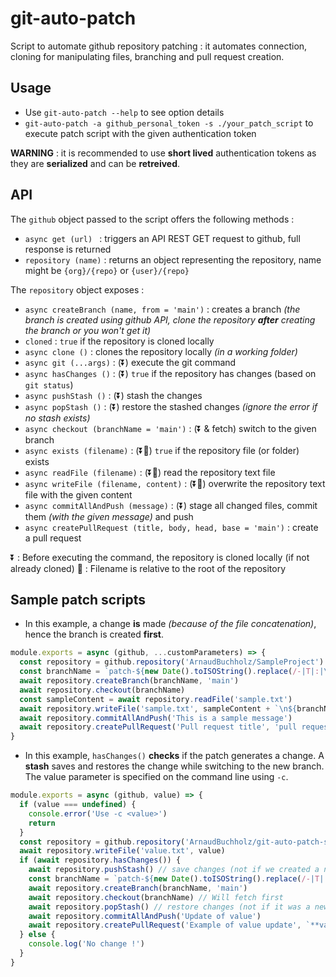 # git-auto-patch

Script to automate github repository patching : it automates connection, cloning for manipulating files, branching and pull request creation.

## Usage

* Use `git-auto-patch --help` to see option details
* `git-auto-patch -a github_personal_token -s ./your_patch_script` to execute patch script with the given authentication token

**WARNING** : it is recommended to use **short lived** authentication tokens as they are **serialized** and can be **retreived**.

## API

The `github` object passed to the script offers the following methods :
* `async get (url) ` : triggers an API REST GET request to github, full response is returned
* `repository (name)` : returns an object representing the repository, name might be `{org}/{repo}` or `{user}/{repo}`

The `repository` object exposes :
* `async createBranch (name, from = 'main')` : creates a branch *(the branch is created using github API, clone the repository **after** creating the branch or you won't get it)*
* `cloned` : `true` if the repository is cloned locally
* `async clone ()` : clones the repository locally *(in a working folder)*
* `async git (...args)` : (⏬) execute the git command
* `async hasChanges ()` : (⏬) `true` if the repository has changes (based on `git status`)
* `async pushStash ()` : (⏬) stash the changes
* `async popStash ()` : (⏬) restore the stashed changes *(ignore the error if no stash exists)*
* `async checkout (branchName = 'main')` : (⏬ & fetch) switch to the given branch
* `async exists (filename)` : (⏬📂) `true` if the repository file (or folder) exists
* `async readFile (filename)` : (⏬📂) read the repository text file
* `async writeFile (filename, content)` : (⏬📂) overwrite the repository text file with the given content
* `async commitAllAndPush (message)` : (⏬) stage all changed files, commit them *(with the given message)* and push
* `async createPullRequest (title, body, head, base = 'main')` : create a pull request

⏬ : Before executing the command, the repository is cloned locally (if not already cloned)
📂 : Filename is relative to the root of the repository

## Sample patch scripts

* In this example, a change **is** made *(because of the file concatenation)*, hence the branch is created **first**.

```javascript
module.exports = async (github, ...customParameters) => {
  const repository = github.repository('ArnaudBuchholz/SampleProject')
  const branchName = `patch-${new Date().toISOString().replace(/-|T|:|\.|z/ig, '')}`
  await repository.createBranch(branchName, 'main')
  await repository.checkout(branchName)
  const sampleContent = await repository.readFile('sample.txt')
  await repository.writeFile('sample.txt', sampleContent + `\n${branchName}`)
  await repository.commitAllAndPush('This is a sample message')
  await repository.createPullRequest('Pull request title', 'pull request description', branchName, 'main')
}
```

* In this example, `hasChanges()` **checks** if the patch generates a change. A **stash** saves and restores the change while switching to the new branch. The value parameter is specified on the command line using `-c`.

```javascript
module.exports = async (github, value) => {
  if (value === undefined) {
    console.error('Use -c <value>')
    return
  }
  const repository = github.repository('ArnaudBuchholz/git-auto-patch-sample')
  await repository.writeFile('value.txt', value)
  if (await repository.hasChanges()) {
    await repository.pushStash() // save changes (not if we created a new file)
    const branchName = `patch-${new Date().toISOString().replace(/-|T|:|\.|z/ig, '')}`
    await repository.createBranch(branchName, 'main')
    await repository.checkout(branchName) // Will fetch first
    await repository.popStash() // restore changes (not if it was a new file)
    await repository.commitAllAndPush('Update of value')
    await repository.createPullRequest('Example of value update', `**value** : ${value}`, branchName, 'main')
  } else {
    console.log('No change !')
  }
}
```
